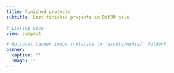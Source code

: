 ```yaml
---
title: Finished projects
subtitle: Last finished projects in Dif3D gela.

# Listing view
view: compact

# Optional banner image (relative to `assets/media/` folder).
banner:
  caption: ''
  image: ''
---
```

